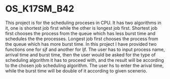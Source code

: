 # OS_K17SM_B42

This project is for the scheduling proceses in CPU. It has two algorithms in it, one is 
shortest job first while the other is longest job first.
Shortest job first chooses the process from the queue which has less burst time and schedules the the processes.
Longest job first chooses the process from the queue which has more burst time.
In this project I have provided two functions one for sjf and another for ljf.
The user has to input process name, arrival time and burst time, then the user would be asked for 
the type of scheduling algorithm it has to proceed with, and the result will be according to the chosen job 
scheduling algorithm.
The user hs to enter the arival time, while the burst time will be double of it according to given scenerio.
